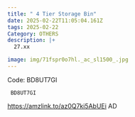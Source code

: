 ```yaml
---
title: " 4 Tier Storage Bin"
date: 2025-02-22T11:05:04.161Z
tags: 2025-02-22
Category: OTHERS
description: |+
  27.xx

image: img/71fspr0o7hl._ac_sl1500_.jpg
---
```

Code: BD8UT7GI

<pre class="language-javascript"><code

class="language-javascript"> BD8UT7GI</code></pre>

 https://amzlink.to/az0Q7ki5AbUEi
AD